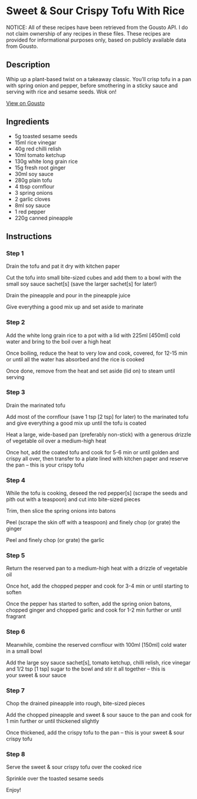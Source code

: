 # Sweet & Sour Crispy Tofu With Rice

NOTICE: All of these recipes have been retrieved from the Gousto API. I do not claim ownership of any recipes in these files. These recipes are provided for informational purposes only, based on publicly available data from Gousto.

## Description

Whip up a plant-based twist on a takeaway classic. You'll crisp tofu in a pan with spring onion and pepper, before smothering in a sticky sauce and serving with rice and sesame seeds. Wok on!

[View on Gousto](https://www.gousto.co.uk/recipes/cookbook/sweet-sour-crispy-tofu-with-rice)

## Ingredients

- 5g toasted sesame seeds
- 15ml rice vinegar	
- 40g red chilli relish
- 10ml tomato ketchup
- 130g white long grain rice
- 15g fresh root ginger 
- 30ml soy sauce
- 280g plain tofu
- 4 tbsp cornflour
- 3 spring onions
- 2 garlic cloves
- 8ml soy sauce
- 1 red pepper
- 220g canned pineapple

## Instructions


### Step 1

Drain the tofu and pat it dry with kitchen paper

Cut the tofu into small bite-sized cubes and add them to a bowl with the small soy sauce sachet<span class="text-danger">[s]</span> (save the larger sachet<span class="text-danger">[s]</span> for later!)

Drain the pineapple and pour in the pineapple juice

Give everything a good mix up and set aside to marinate


### Step 2

Add the white long grain rice to a pot with a lid with 225ml <span class="text-danger">[450ml]</span> cold water and bring to the boil over a high heat

Once boiling, reduce the heat to very low and cook, covered, for 12-15 min or until all the water has absorbed and the rice is cooked

Once done, remove from the heat and set aside (lid on) to steam until serving


### Step 3

Drain the marinated tofu

Add most of the cornflour (save 1 tsp <span class="text-danger">[2 tsp]</span> for later) to the marinated tofu and give everything a good mix up until the tofu is coated

Heat a large, wide-based pan (preferably non-stick) with a generous drizzle of vegetable oil over a medium-high heat

Once hot, add the coated tofu and cook for 5-6 min or until golden and crispy all over, then transfer to a plate lined with kitchen paper and reserve the pan – this is your crispy tofu


### Step 4

While the tofu is cooking, deseed the red pepper<span class="text-danger">[s]</span> (scrape the seeds and pith out with a teaspoon) and cut into bite-sized pieces

Trim, then slice the spring onions into batons

Peel (scrape the skin off with a teaspoon) and finely chop (or grate) the ginger

Peel and finely chop (or grate) the garlic


### Step 5

Return the reserved pan to a medium-high heat with a drizzle of vegetable oil

Once hot, add the chopped pepper and cook for 3-4 min or until starting to soften

Once the pepper has started to soften, add the spring onion batons, chopped ginger and chopped garlic and cook for 1-2 min further or until fragrant


### Step 6

Meanwhile, combine the reserved cornflour with 100ml<span class="text-danger"> [150ml]</span> cold water in a small bowl

Add the large soy sauce sachet<span class="text-danger">[s]</span>, tomato ketchup, chilli relish, rice vinegar and 1/2 tsp <span class="text-danger">[1 tsp] </span>sugar to the bowl and stir it all together – this is your sweet & sour sauce


### Step 7

Chop the drained pineapple into rough, bite-sized pieces

Add the chopped pineapple and sweet & sour sauce to the pan and cook for 1 min further or until thickened slightly

Once thickened, add the crispy tofu to the pan – this is your sweet & sour crispy tofu

### Step 8

Serve the sweet & sour crispy tofu over the cooked rice

Sprinkle over the toasted sesame seeds

Enjoy!

